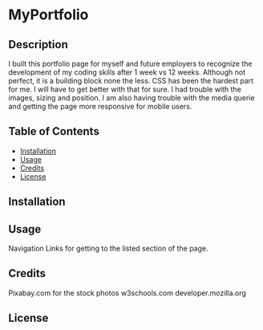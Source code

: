 # MyPortfolio

## Description

I built this portfolio page for myself and future employers to recognize the development of my coding skills after 1 week vs 12 weeks. Although not perfect, it is a building block none the less. CSS has been the hardest part for me. I will have to get better with that for sure. I had trouble with the images, sizing and position. I am also having trouble with the media querie and getting the page more responsive for mobile users. 



## Table of Contents 

- [Installation](#installation)
- [Usage](#usage)
- [Credits](#credits)
- [License](#license)

## Installation


## Usage

Navigation Links for getting to the listed section of the page. 

## Credits

Pixabay.com for the stock photos
w3schools.com
developer.mozilla.org


## License